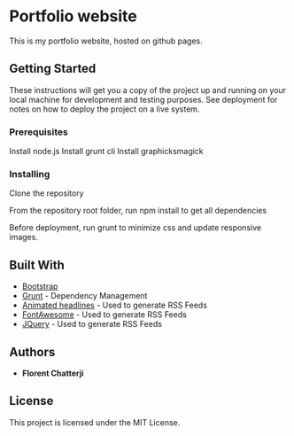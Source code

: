# Portfolio website

This is my portfolio website, hosted on github pages.

## Getting Started

These instructions will get you a copy of the project up and running on your local machine for development and testing purposes. See deployment for notes on how to deploy the project on a live system.

### Prerequisites

Install node.js
Install grunt cli
Install graphicksmagick

### Installing

Clone the repository

From the repository root folder, run npm install to get all dependencies

Before deployment, run grunt to minimize css and update responsive images.

## Built With

* [Bootstrap](http://getbootstrap.com/) 
* [Grunt](https://gruntjs.com/) - Dependency Management
* [Animated headlines](https://codyhouse.co/demo/animated-headlines/) - Used to generate RSS Feeds
* [FontAwesome](http://fontawesome.io/) - Used to generate RSS Feeds
* [JQuery](https://jquery.com/) - Used to generate RSS Feeds

## Authors

* **Florent Chatterji** 

## License

This project is licensed under the MIT License.

